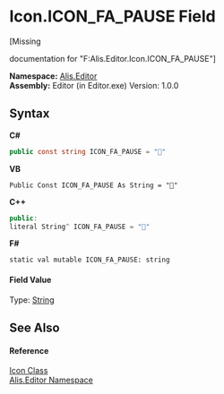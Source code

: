 # Icon.ICON_FA_PAUSE Field
 

\[Missing <summary> documentation for "F:Alis.Editor.Icon.ICON_FA_PAUSE"\]

**Namespace:**&nbsp;<a href="b150ade4-39de-a232-5f06-d3cdc1b2c538">Alis.Editor</a><br />**Assembly:**&nbsp;Editor (in Editor.exe) Version: 1.0.0

## Syntax

**C#**<br />
``` C#
public const string ICON_FA_PAUSE = ""
```

**VB**<br />
``` VB
Public Const ICON_FA_PAUSE As String = ""
```

**C++**<br />
``` C++
public:
literal String^ ICON_FA_PAUSE = ""
```

**F#**<br />
``` F#
static val mutable ICON_FA_PAUSE: string
```


#### Field Value
Type: <a href="https://docs.microsoft.com/dotnet/api/system.string" target="_blank">String</a>

## See Also


#### Reference
<a href="cc0f883c-67f8-f772-c6d7-a60b129f22a7">Icon Class</a><br /><a href="b150ade4-39de-a232-5f06-d3cdc1b2c538">Alis.Editor Namespace</a><br />